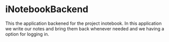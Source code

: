 # iNotebookBackend
This the application backened for the project inotebook.
In this application we write our notes and bring them back whenever needed and we having a option for logging in.
